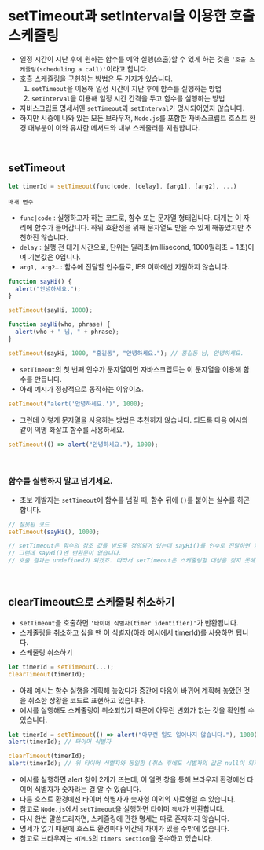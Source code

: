 # setTimeout과 setInterval을 이용한 호출 스케줄링

- 일정 시간이 지난 후에 원하는 함수를 예약 실행(호출)할 수 있게 하는 것을 `'호출 스케줄링(scheduling a call)'`이라고 합니다.
- 호출 스케줄링을 구현하는 방법은 두 가지가 있습니다.
  1. `setTimeout`을 이용해 일정 시간이 지난 후에 함수를 실행하는 방법
  2. `setInterval`을 이용해 일정 시간 간격을 두고 함수를 실행하는 방법
- 자바스크립트 명세서엔 `setTimeout`과 `setInterval`가 명시되어있지 않습니다.
- 하지만 시중에 나와 있는 모든 브라우저, `Node.js`를 포함한 자바스크립트 호스트 환경 대부분이 이와 유사한 메서드와 내부 스케줄러를 지원합니다.

<br>

## setTimeout

```js
let timerId = setTimeout(func|code, [delay], [arg1], [arg2], ...)

```

`매개 변수`

- `func|code` : 실행하고자 하는 코드로, 함수 또는 문자열 형태입니다. 대개는 이 자리에 함수가 들어갑니다. 하위 호환성을 위해 문자열도 받을 수 있게 해놓았지만 추천하진 않습니다.
- `delay` : 실행 전 대기 시간으로, 단위는 밀리초(millisecond, 1000밀리초 = 1초)이며 기본값은 0입니다.
- `arg1, arg2…` : 함수에 전달할 인수들로, IE9 이하에선 지원하지 않습니다.

```js
function sayHi() {
  alert("안녕하세요.");
}

setTimeout(sayHi, 1000);
```

```js
function sayHi(who, phrase) {
  alert(who + " 님, " + phrase);
}

setTimeout(sayHi, 1000, "홍길동", "안녕하세요."); // 홍길동 님, 안녕하세요.
```

- `setTimeout`의 첫 번째 인수가 문자열이면 자바스크립트는 이 문자열을 이용해 함수를 만듭니다.
- 아래 예시가 정상적으로 동작하는 이유이죠.

```js
setTimeout("alert('안녕하세요.')", 1000);
```

- 그런데 이렇게 문자열을 사용하는 방법은 추천하지 않습니다. 되도록 다음 예시와 같이 익명 화살표 함수를 사용하세요.

```js
setTimeout(() => alert("안녕하세요."), 1000);
```

<br>

### 함수를 실행하지 말고 넘기세요.

- 초보 개발자는 `setTimeout`에 함수를 넘길 때, 함수 뒤에 `()`를 붙이는 실수를 하곤 합니다.

```js
// 잘못된 코드
setTimeout(sayHi(), 1000);

// setTimeout은 함수의 참조 값을 받도록 정의되어 있는데 sayHi()를 인수로 전달하면 함수 실행 결과가 전달되어 버립니다.
// 그런데 sayHi()엔 반환문이 없습니다.
// 호출 결과는 undefined가 되겠죠. 따라서 setTimeout은 스케줄링할 대상을 찾지 못해, 원하는 대로 코드가 동작하지 않습니다.
```

<br>

## clearTimeout으로 스케줄링 취소하기

- `setTimeout`을 호출하면 `'타이머 식별자(timer identifier)'`가 반환됩니다.
- 스케줄링을 취소하고 싶을 땐 이 식별자(아래 예시에서 timerId)를 사용하면 됩니다.
- 스케줄링 취소하기

```js
let timerId = setTimeout(...);
clearTimeout(timerId);
```

- 아래 예시는 함수 실행을 계획해 놓았다가 중간에 마음이 바뀌어 계획해 놓았던 것을 취소한 상황을 코드로 표현하고 있습니다.
- 예시를 실행해도 스케줄링이 취소되었기 때문에 아무런 변화가 없는 것을 확인할 수 있습니다.

```js
let timerId = setTimeout(() => alert("아무런 일도 일어나지 않습니다."), 1000);
alert(timerId); // 타이머 식별자

clearTimeout(timerId);
alert(timerId); // 위 타이머 식별자와 동일함 (취소 후에도 식별자의 값은 null이 되지 않습니다.)
```

- 예시를 실행하면 alert 창이 2개가 뜨는데, 이 얼럿 창을 통해 브라우저 환경에선 타이머 식별자가 숫자라는 걸 알 수 있습니다.
- 다른 호스트 환경에선 타이머 식별자가 숫자형 이외의 자료형일 수 있습니다.
- 참고로 `Node.js`에서 `setTimeout`을 실행하면 타이머 `객체`가 반환합니다.
- 다시 한번 말씀드리자면, 스케줄링에 관한 명세는 따로 존재하지 않습니다.
- 명세가 없기 때문에 호스트 환경마다 약간의 차이가 있을 수밖에 없습니다.
- 참고로 브라우저는 `HTML5`의 `timers section`을 준수하고 있습니다.
